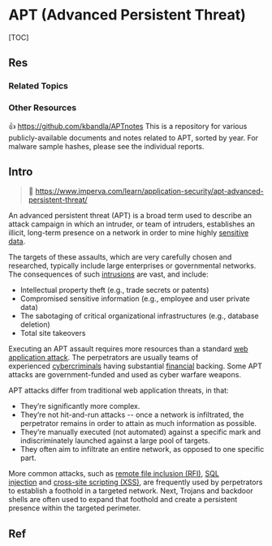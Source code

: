 # APT (Advanced Persistent Threat)

[TOC]



## Res


### Related Topics


### Other Resources
👍 https://github.com/kbandla/APTnotes
This is a repository for various publicly-available documents and notes related to APT, sorted by year. For malware sample hashes, please see the individual reports.



## Intro
> 🔗 https://www.imperva.com/learn/application-security/apt-advanced-persistent-threat/

An advanced persistent threat (APT) is a broad term used to describe an attack campaign in which an intruder, or team of intruders, establishes an illicit, long-term presence on a network in order to mine highly [sensitive data](https://www.imperva.com/learn/data-security/sensitive-data/).

The targets of these assaults, which are very carefully chosen and researched, typically include large enterprises or governmental networks. The consequences of such [intrusions](https://www.imperva.com/learn/application-security/ethical-hacking/) are vast, and include:
- Intellectual property theft (e.g., trade secrets or patents)
- Compromised sensitive information (e.g., employee and user private data)
- The sabotaging of critical organizational infrastructures (e.g., database deletion)
- Total site takeovers

Executing an APT assault requires more resources than a standard [web application attack](https://www.imperva.com/learn/application-security/web-application-and-api-protection-waap/). The perpetrators are usually teams of experienced [cybercriminals](https://www.imperva.com/learn/application-security/cybercrime/) having substantial [financial](https://www.imperva.com/learn/data-security/financial-services-cybersecurity/) backing. Some APT attacks are government-funded and used as cyber warfare weapons.

APT attacks differ from traditional web application threats, in that:
- They’re significantly more complex.
- They’re not hit-and-run attacks -- once a network is infiltrated, the perpetrator remains in order to attain as much information as possible.
- They’re manually executed (not automated) against a specific mark and indiscriminately launched against a large pool of targets.
- They often aim to infiltrate an entire network, as opposed to one specific part.

More common attacks, such as [remote file inclusion (RFI)](https://www.imperva.com/learn/application-security/rfi-remote-file-inclusion/), [SQL injection](https://www.imperva.com/learn/application-security/sql-injection-sqli/) and [cross-site scripting (XSS)](https://www.imperva.com/learn/application-security/cross-site-scripting-xss-attacks/), are frequently used by perpetrators to establish a foothold in a targeted network. Next, Trojans and backdoor shells are often used to expand that foothold and create a persistent presence within the targeted perimeter.



## Ref
[Advanced persistent threat (APT) | impera]: https://www.imperva.com/learn/application-security/apt-advanced-persistent-threat/

[高级威胁攻击技战术分析]: https://0x666.club/tradecraft-analysis/
